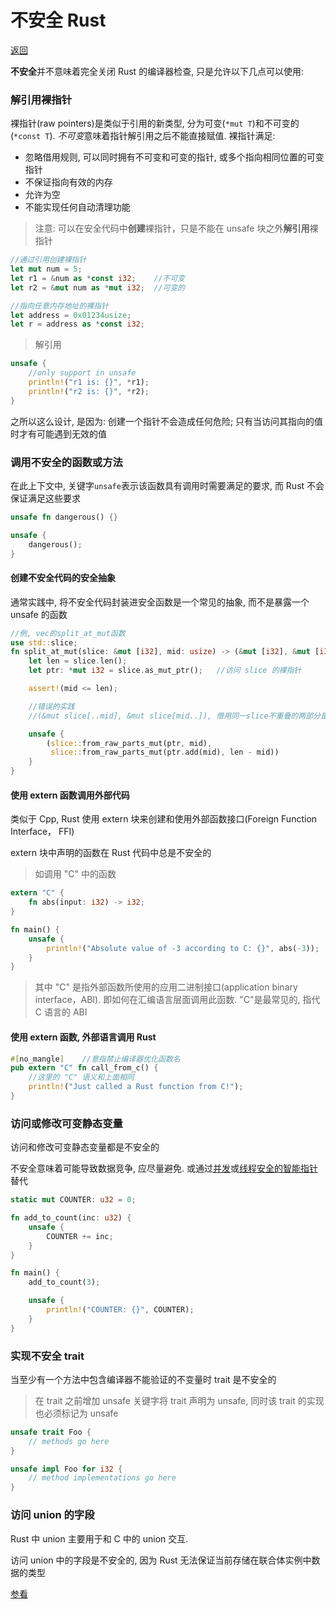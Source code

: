 # 不安全 Rust

[返回](../README.md)

**不安全**并不意味着完全关闭 Rust 的编译器检查, 只是允许以下几点可以使用:

### 解引用裸指针

裸指针(raw pointers)是类似于引用的新类型, 分为可变(`*mut T`)和不可变的(`*const T`). *不可变*意味着指针解引用之后不能直接赋值. 裸指针满足:

- 忽略借用规则, 可以同时拥有不可变和可变的指针, 或多个指向相同位置的可变指针
- 不保证指向有效的内存
- 允许为空
- 不能实现任何自动清理功能

> 注意: 可以在安全代码中**创建**裸指针，只是不能在 unsafe 块之外**解引用**裸指针

```rust
//通过引用创建裸指针
let mut num = 5;
let r1 = &num as *const i32;    //不可变
let r2 = &mut num as *mut i32;  //可变的

//指向任意内存地址的裸指针
let address = 0x01234usize;
let r = address as *const i32;
```

> 解引用

```rust
unsafe {
    //only support in unsafe
    println!("r1 is: {}", *r1);
    println!("r2 is: {}", *r2);
}
```

之所以这么设计, 是因为: 创建一个指针不会造成任何危险; 只有当访问其指向的值时才有可能遇到无效的值

### 调用不安全的函数或方法

在此上下文中, 关键字`unsafe`表示该函数具有调用时需要满足的要求, 而 Rust 不会保证满足这些要求

```rust
unsafe fn dangerous() {}

unsafe {
    dangerous();
}
```

#### 创建不安全代码的安全抽象

通常实践中, 将不安全代码封装进安全函数是一个常见的抽象, 而不是暴露一个 unsafe 的函数

```rust
//例, vec的split_at_mut函数
use std::slice;
fn split_at_mut(slice: &mut [i32], mid: usize) -> (&mut [i32], &mut [i32]) {
    let len = slice.len();
    let ptr: *mut i32 = slice.as_mut_ptr();   //访问 slice 的裸指针

    assert!(mid <= len);

    //错误的实践
    //(&mut slice[..mid], &mut slice[mid..]), 借用同一slice不重叠的两部分是可以的, 但是编译器无法理解

    unsafe {
        (slice::from_raw_parts_mut(ptr, mid),
         slice::from_raw_parts_mut(ptr.add(mid), len - mid))
    }
}
```

#### 使用 extern 函数调用外部代码

类似于 Cpp, Rust 使用 extern 块来创建和使用外部函数接口(Foreign Function Interface， FFI)

extern 块中声明的函数在 Rust 代码中总是不安全的

> 如调用 "C" 中的函数

```rust
extern "C" {
    fn abs(input: i32) -> i32;
}

fn main() {
    unsafe {
        println!("Absolute value of -3 according to C: {}", abs(-3));
    }
}
```

> 其中 "C" 是指外部函数所使用的应用二进制接口(application binary interface，ABI). 即如何在汇编语言层面调用此函数. "C"是最常见的, 指代 C 语言的 ABI

#### 使用 extern 函数, 外部语言调用 Rust

```rust
#[no_mangle]    //意指禁止编译器优化函数名
pub extern "C" fn call_from_c() {
    //这里的 "C" 语义和上面相同
    println!("Just called a Rust function from C!");
}
```

### 访问或修改可变静态变量

访问和修改可变静态变量都是不安全的

不安全意味着可能导致数据竞争, 应尽量避免. 或通过[并发](../src/concurrent.rs)或[线程安全的智能指针](../src/smart_pointer.rs)替代

```rust
static mut COUNTER: u32 = 0;

fn add_to_count(inc: u32) {
    unsafe {
        COUNTER += inc;
    }
}

fn main() {
    add_to_count(3);

    unsafe {
        println!("COUNTER: {}", COUNTER);
    }
}
```

### 实现不安全 trait

当至少有一个方法中包含编译器不能验证的不变量时 trait 是不安全的

> 在 trait 之前增加 unsafe 关键字将 trait 声明为 unsafe, 同时该 trait 的实现也必须标记为 unsafe

```rust
unsafe trait Foo {
    // methods go here
}

unsafe impl Foo for i32 {
    // method implementations go here
}
```

### 访问 union 的字段

Rust 中 union 主要用于和 C 中的 union 交互.

访问 union 中的字段是不安全的, 因为 Rust 无法保证当前存储在联合体实例中数据的类型

[参看](https://doc.rust-lang.org/reference/items/unions.html)
